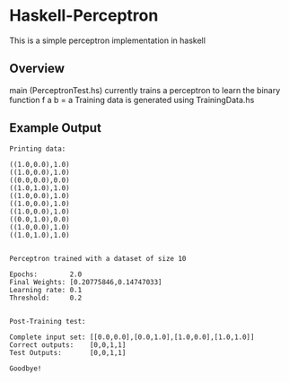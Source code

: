 # Haskell-Perceptron
This is a simple perceptron implementation in haskell

## Overview

main (PerceptronTest.hs) currently trains a perceptron
to learn the binary function f a b = a
Training data is generated using TrainingData.hs

## Example Output


    Printing data:

    ((1.0,0.0),1.0)
    ((1.0,0.0),1.0)
    ((0.0,0.0),0.0)
    ((1.0,1.0),1.0)
    ((1.0,0.0),1.0)
    ((1.0,0.0),1.0)
    ((1.0,0.0),1.0)
    ((0.0,1.0),0.0)
    ((1.0,0.0),1.0)
    ((1.0,1.0),1.0)


    Perceptron trained with a dataset of size 10

    Epochs:        2.0
    Final Weights: [0.20775846,0.14747033]
    Learning rate: 0.1
    Threshold:     0.2


    Post-Training test:

    Complete input set: [[0.0,0.0],[0.0,1.0],[1.0,0.0],[1.0,1.0]]
    Correct outputs:    [0,0,1,1]
    Test Outputs:       [0,0,1,1]

    Goodbye!
